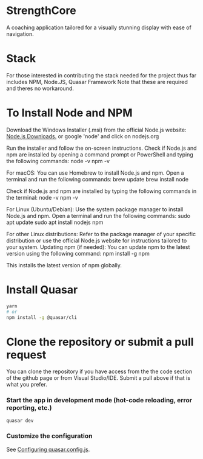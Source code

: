 # StrengthCore
A coaching application tailored for a visually stunning display with ease of navigation.

# Stack
For those interested in contributing the stack needed for the project thus far includes
NPM, Node.JS, Quasar Framework
Note that these are required and theres no workaround.

# To Install Node and NPM
Download the Windows Installer (.msi) from the official Node.js website: [Node.js Downloads.](https://nodejs.org/en)
or google 'node' and click on nodejs.org

Run the installer and follow the on-screen instructions.
Check if Node.js and npm are installed by opening a command prompt or PowerShell and typing the following commands:
node -v
npm -v

For macOS:
You can use Homebrew to install Node.js and npm. Open a terminal and run the following commands:
brew update
brew install node

Check if Node.js and npm are installed by typing the following commands in the terminal:
node -v
npm -v

For Linux (Ubuntu/Debian):
Use the system package manager to install Node.js and npm. Open a terminal and run the following commands:
sudo apt update
sudo apt install nodejs npm

For other Linux distributions:
Refer to the package manager of your specific distribution or use the official Node.js website for instructions tailored to your system.
Updating npm (if needed):
You can update npm to the latest version using the following command:
npm install -g npm

This installs the latest version of npm globally.

# Install Quasar
```bash
yarn
# or
npm install -g @quasar/cli
```
# Clone the repository or submit a pull request
You can clone the repository if you have access from the the code section of the github page or from Visual Studio/IDE. Submit a pull above if that is what you prefer.

### Start the app in development mode (hot-code reloading, error reporting, etc.)
```bash
quasar dev
```

### Customize the configuration
See [Configuring quasar.config.js](https://v2.quasar.dev/quasar-cli-vite/quasar-config-js).

